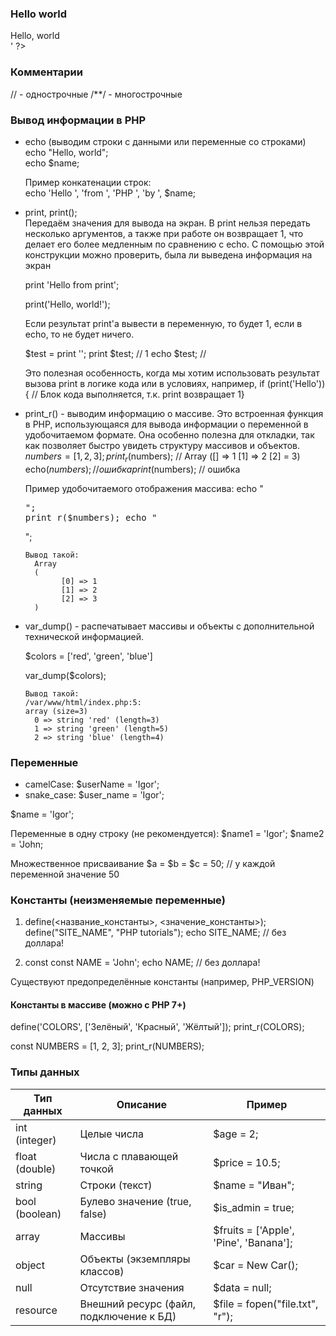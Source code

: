 ### Hello world
<?php echo '<h1>Hello, world</h1> <br>' ?>

### Комментарии
// - однострочные
/**/ - многострочные

### Вывод информации в PHP
- echo (выводим строки с данными или переменные со строками) <br>
    echo "Hello, world"; <br>
    echo $name; <br>
  
    Пример конкатенации строк: <br>
    echo 'Hello ', 'from ', 'PHP ', 'by ', $name;
  
- print, print(); <br>
  Передаём значения для вывода на экран. В print нельзя передать несколько аргументов, а также при работе он возвращает 1, что делает его более медленным по сравнению с echo. С помощью этой конструкции можно проверить, была ли выведена информация на экран<br>
  
     print 'Hello from print';
  
     print('Hello, world!');
  
     Если результат print'a вывести в переменную, то будет 1, если в echo, то не будет ничего. 
  
     $test = print '';
     print $test; // 1
     echo $test; //
  
    Это полезная особенность, когда мы хотим использовать результат вызова print в логике кода или в условиях, например, 
    if (print('Hello')) { // Блок кода выполняется, т.к. print возвращает 1}

- print_r() - выводим информацию о массиве. Это встроенная функция в PHP, использующаяся для вывода информации о переменной в удобочитаемом формате. Она особенно полезна для откладки, так как позволяет быстро увидеть структуру массивов и объектов.
    $numbers = [1, 2, 3];
    print_r($numbers); // Array ([] => 1 [1] => 2 [2] = 3)
    echo($numbers); // ошибка
    print($numbers); // ошибка

    Пример удобочитаемого отображения массива:
      еcho "<pre>";
      print_r($numbers);
      еcho "</pre>";

      Вывод такой:
        Array
        (
              [0] => 1
              [1] => 2
              [2] => 3
        )
     

- var_dump() - распечатывает массивы и объекты с дополнительной технической информацией.

    $colors = ['red', 'green', 'blue']
    
    var_dump($colors);

      Вывод такой:
      /var/www/html/index.php:5:
      array (size=3)
        0 => string 'red' (length=3)
        1 => string 'green' (length=5)
        2 => string 'blue' (length=4)        


### Переменные
- camelCase: $userName = 'Igor';
- snake_case: $user_name = 'Igor';

$name = 'Igor';

Переменные в одну строку (не рекомендуется):
  $name1 = 'Igor'; $name2 = 'John;

Множественное присваивание
  $a = $b = $c = 50; // у каждой переменной значение 50

### Константы (неизменяемые переменные)
1. define(<название_константы>, <значение_константы>);
     define("SITE_NAME", "PHP tutorials");
     echo SITE_NAME; // без доллара!
    
2. const
     const NAME = 'John';
     echo NAME; // без доллара!

Существуют предопределённые константы (например, PHP_VERSION)

#### Константы в массиве (можно с PHP 7+)
define('COLORS', ['Зелёный', 'Красный', 'Жёлтый']);
print_r(COLORS);

const NUMBERS = [1, 2, 3];
print_r(NUMBERS);

### Типы данных

| Тип данных                     | Описание                           | Пример                                                                                      |
|--------------------------------|------------------------------------|-------------------------------------------|
| int (integer)                  | Целые числа                        | $age = 2;                                 |
| float (double)                 | Числа с плавающей точкой           | $price = 10.5;                            |
| string                         | Строки (текст)                     | $name = "Иван";                           |
| bool (boolean)                 | Булево значение (true, false)      | $is_admin = true;                         |
| array                          | Массивы                            | $fruits = ['Apple', 'Pine', 'Banana'];    |
| object                         | Объекты (экземпляры классов)       | $car = New Car();                         |
| null                           | Отсутствие значения                | $data = null;                             |
| resource                       | Внешний ресурс (файл, подключение к БД) | $file = fopen("file.txt", "r");      |
